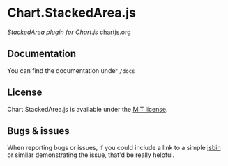 Chart.StackedArea.js
===================

*StackedArea plugin for Chart.js* [chartjs.org](http://www.chartjs.org)

## Documentation

You can find the documentation under `/docs`

## License

Chart.StackedArea.js is available under the [MIT license](http://opensource.org/licenses/MIT).

## Bugs & issues

When reporting bugs or issues, if you could include a link to a simple [jsbin](http://jsbin.com) or similar demonstrating the issue, that'd be really helpful.
